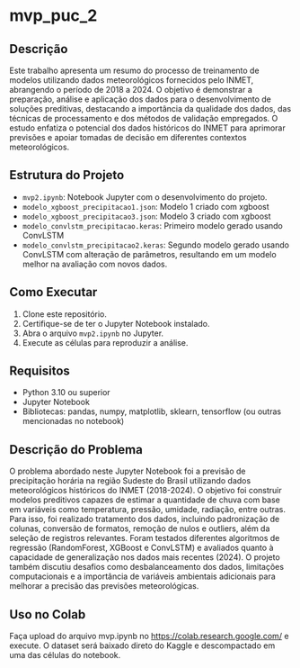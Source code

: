 # mvp_puc_2
## Descrição
Este trabalho apresenta um resumo do processo de treinamento de modelos utilizando dados meteorológicos fornecidos pelo INMET, abrangendo o período de 2018 a 2024. O objetivo é demonstrar a preparação, análise e aplicação dos dados para o desenvolvimento de soluções preditivas, destacando a importância da qualidade dos dados, das técnicas de processamento e dos métodos de validação empregados. O estudo enfatiza o potencial dos dados históricos do INMET para aprimorar previsões e apoiar tomadas de decisão em diferentes contextos meteorológicos.

## Estrutura do Projeto

- `mvp2.ipynb`: Notebook Jupyter com o desenvolvimento do projeto.
- `modelo_xgboost_precipitacao1.json`: Modelo 1 criado com xgboost
- `modelo_xgboost_precipitacao3.json`: Modelo 3 criado com xgboost
- `modelo_convlstm_precipitacao.keras`: Primeiro modelo gerado usando ConvLSTM
- `modelo_convlstm_precipitacao2.keras`: Segundo modelo gerado usando ConvLSTM com alteração de parâmetros, resultando em um modelo melhor na avaliação com novos dados.

## Como Executar

1. Clone este repositório.
2. Certifique-se de ter o Jupyter Notebook instalado.
3. Abra o arquivo `mvp2.ipynb` no Jupyter.
4. Execute as células para reproduzir a análise.

## Requisitos
- Python 3.10 ou superior
- Jupyter Notebook
- Bibliotecas: pandas, numpy, matplotlib, sklearn, tensorflow (ou outras mencionadas no notebook)

## Descrição do Problema
O problema abordado neste Jupyter Notebook foi a previsão de precipitação horária na região Sudeste do Brasil utilizando dados meteorológicos históricos do INMET (2018-2024). 
O objetivo foi construir modelos preditivos capazes de estimar a quantidade de chuva com base em variáveis como temperatura, pressão, umidade, radiação, entre outras.
Para isso, foi realizado tratamento dos dados, incluindo padronização de colunas, conversão de formatos, remoção de nulos e outliers, além da seleção de registros relevantes.
Foram testados diferentes algoritmos de regressão (RandomForest, XGBoost e ConvLSTM) e avaliados quanto à capacidade de generalização nos dados mais recentes (2024).
O projeto também discutiu desafios como desbalanceamento dos dados, limitações computacionais e a importância de variáveis ambientais adicionais para melhorar a precisão das previsões meteorológicas.

## Uso no Colab
Faça upload do arquivo mvp.ipynb no https://colab.research.google.com/ e execute.
O dataset será baixado direto do Kaggle e descompactado em uma das células do notebook.


